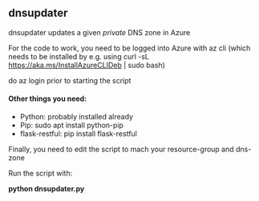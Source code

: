 ## dnsupdater

dnsupdater updates a given *private* DNS zone in Azure

For the code to work, you need to be logged into Azure with az cli (which needs to be installed by e.g. using  curl -sL https://aka.ms/InstallAzureCLIDeb | sudo bash)

do az login prior to starting the script

#### Other things you need:
* Python: probably installed already
* Pip: sudo apt install python-pip
* flask-restful:  pip install flask-restful

Finally, you need to edit the script to mach your resource-group and dns-zone


Run the script with:

**python dnsupdater.py**
